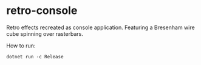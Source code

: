 # retro-console

Retro effects recreated as console application. Featuring a Bresenham wire cube spinning over rasterbars.

How to run:

```
dotnet run -c Release
```
